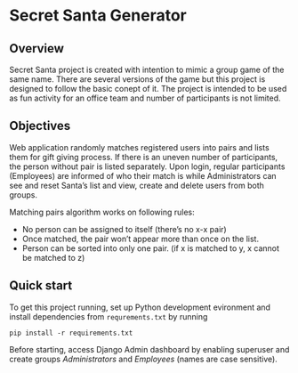 # Secret Santa Generator 

## Overview
Secret Santa project is created with intention to mimic a group game of the same name. There are several versions of the game but this project
is designed to follow the basic conept of it. The project is intended to be used as fun activity for an office team and number of participants is not limited. 

## Objectives
Web application randomly matches registered users into pairs and lists them for gift giving process. If there is an uneven number of participants,
the person without pair is listed separately. Upon login, regular participants (Employees) are informed of who their match is while Administrators 
can see and reset Santa’s list and view, create and delete users from both groups. 

Matching pairs algorithm works on following rules:
-	No person can be assigned to itself (there’s no x-x pair)
-	Once matched, the pair won’t appear more than once on the list. 
-	Person can be sorted into only one pair. (if x is matched to y, x cannot be matched to z)

## Quick start

To get this project running, set up Python development evironment and install dependencies from `requrements.txt` by running

`pip install -r requirements.txt`

Before starting, access Django Admin dashboard by enabling superuser and create groups *Administrators* and *Employees* (names are case sensitive).
